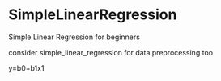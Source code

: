 # SimpleLinearRegression
Simple Linear Regression for beginners

consider simple_linear_regression for data preprocessing too

y=b0+b1x1
